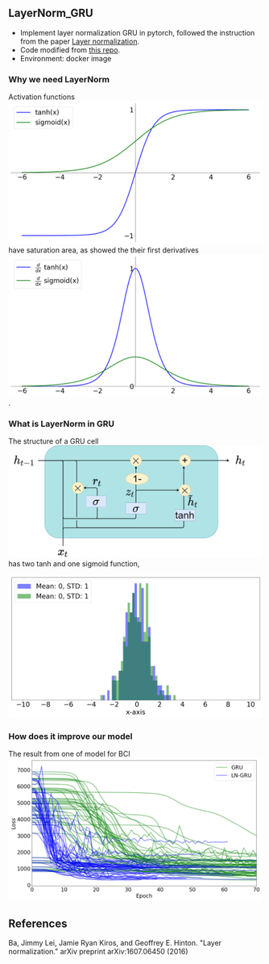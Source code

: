 ## LayerNorm_GRU
* Implement layer normalization GRU in pytorch, followed the instruction from the paper [Layer normalization](https://arxiv.org/abs/1607.06450).
* Code modified from [this repo](https://github.com/seba-1511/lstms.pth/blob/master/lstms/lstm.py).
* Environment: docker image 

### Why we need LayerNorm
Activation functions ![](/Figures/sigmoid_and_tanh.png) have saturation area, as showed the their first derivatives ![](/Figures/derivative_sigmoid_and_tanh.png).


### What is LayerNorm in GRU
The structure of a GRU cell ![](/Figures/GRU_cell.png) has two tanh and one sigmoid function, 

![](/Figures/activation_histogram_after.png)

### How does it improve our model

The result from one of model for BCI 
![](/Figures/loss_to_epoch.png)

## References
Ba, Jimmy Lei, Jamie Ryan Kiros, and Geoffrey E. Hinton. "Layer normalization." arXiv preprint arXiv:1607.06450 (2016)